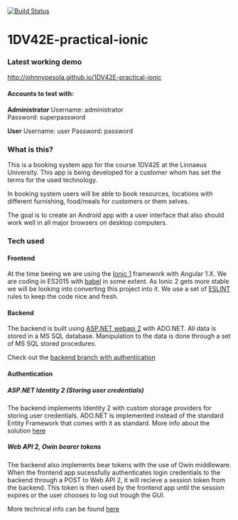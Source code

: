 [![Build Status](https://travis-ci.org/johnnypesola/1DV42E-practical-ionic.svg?branch=master)](https://travis-ci.org/johnnypesola/1DV42E-practical-ionic)

# 1DV42E-practical-ionic

### Latest working demo

http://johnnypesola.github.io/1DV42E-practical-ionic

#### Accounts to test with:

**Administrator**
Username: administrator   
Password: superpassword

**User**
Username: user
Password: password

### What is this?

This is a booking system app for the course 1DV42E at the Linnaeus University. This app is being developed for a customer whom has set the terms for the used technology.
   
In booking system users will be able to book resources, locations with different furnishing, food/meals for customers or them selves.
   
The goal is to create an Android app with a user interface that also should work well in all major browsers on desktop computers.
   
### Tech used

#### Frontend
At the time beeing we are using the [Ionic 1](http://ionic.io/) framework with Angular 1.X. We are coding in ES2015 with [babel](https://babeljs.io/) in some extent. As Ionic 2 gets more stable we will be looking into converting this project into it. We use a set of [ESLINT](http://eslint.org/) rules to keep the code nice and fresh.

#### Backend
The backend is built using [ASP.NET webapi 2](http://www.asp.net/web-api) with ADO.NET. All data is stored in a MS SQL database. Manipulation to the data is done through a set of MS SQL stored procedures.
   
Check out the [backend branch with authentication](https://github.com/johnnypesola/1DV42E-practical-ionic/tree/backend-auth)

#### Authentication
##### ASP.NET Identity 2 (Storing user credentials)
The backend implements Identity 2 with custom storage providers for storing user credentials. ADO.NET is implemented instead of the standard Entity Framework that comes with it as standard. More info about the solution [here](http://www.asp.net/identity/overview/extensibility/overview-of-custom-storage-providers-for-aspnet-identity)

##### Web API 2, Owin bearer tokens
The backend also implements bear tokens with the use of Owin middleware. When the frontend app sucessfully authenticates login credentials to the backend through a POST to Web API 2, it will recieve a session token from the backend. This token is then used by the frontend app until the session expires or the user chooses to log out trough the GUI.

More technical info can be found  [here](http://www.asp.net/web-api/overview/security/individual-accounts-in-web-api)

